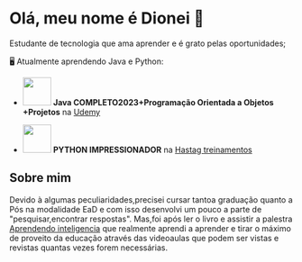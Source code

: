 # Olá, meu nome é Dionei 👋
  Estudante de tecnologia que ama aprender e é grato pelas oportunidades;
 
  🖥️ Atualmente aprendendo Java e Python:
  
 - <img width='50' heigth='50' src="https://cdn.jsdelivr.net/gh/devicons/devicon/icons/java/java-original.svg" />  **Java COMPLETO2023+Programação Orientada a Objetos +Projetos** na [Udemy](https://www.youtube.com/watch?v=RlSCoYwnxr4)
 
 
 - <img width='50' heigth='50' src="https://cdn.jsdelivr.net/gh/devicons/devicon/icons/python/python-original.svg" /> **PYTHON IMPRESSIONADOR** na [Hastag treinamentos](https://portalhashtag.com/cursos/1667483936207x795816268317746600)
 
 ## Sobre mim
Devido à algumas peculiaridades,precisei cursar tantoa graduação quanto a Pós na modalidade EaD e com isso desenvolvi um pouco a parte de "pesquisar,encontrar respostas".
 Mas,foi após ler o livro e assistir a palestra [Aprendendo inteligencia](https://www.youtube.com/watch?v=RlSCoYwnxr4) que realmente aprendi a aprender e tirar o máximo  de proveito da educação através das videoaulas que podem ser vistas e revistas quantas vezes forem necessárias.
          

            
          
           
          
          
          

